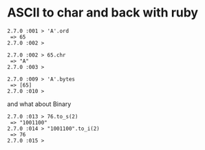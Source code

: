 # ASCII to char and back with ruby

```
2.7.0 :001 > 'A'.ord
 => 65
2.7.0 :002 >
```

```
2.7.0 :002 > 65.chr
 => "A"
2.7.0 :003 >
```

```
2.7.0 :009 > 'A'.bytes
 => [65]
2.7.0 :010 >
```

and what about Binary

```
2.7.0 :013 > 76.to_s(2)
 => "1001100"
2.7.0 :014 > "1001100".to_i(2)
 => 76
2.7.0 :015 >
```
